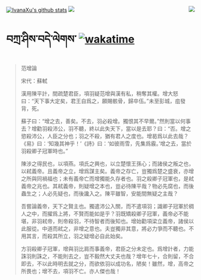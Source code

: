[![IvanaXu's github stats](https://github-readme-stats.vercel.app/api?username=IvanaXu&show_icons=true&theme=vue-dark)](https://github.com/anuraghazra/github-readme-stats)
<img align="right" src="https://github-readme-stats.vercel.app/api/top-langs/?username=IvanaXu&langs_count=8&theme=graywhite" />
<img src="https://github-readme-stats.vercel.app/api/wakatime?username=IvanaXu&layout=compact&langs_count=8&theme=vue-dark&custom_title=Programming~Times/SinceJul.29.2021" />
# བཀྲ་ཤིས་བདེ་ལེགས་	[![wakatime](https://wakatime.com/badge/user/5043ee4a-e361-4607-9d47-d557f2005d05.svg)](https://wakatime.com/@5043ee4a-e361-4607-9d47-d557f2005d05)
> 范增論
> 
> 宋代：蘇軾 
> 
> 漢用陳平計，間疏楚君臣，項羽疑范增與漢有私，稍奪其權。增大怒曰：“天下事大定矣，君王自爲之，願賜骸骨，歸卒伍。”未至彭城，疽發背，死。
> 
> 蘇子曰：“增之去，善矣。不去，羽必殺增。獨恨其不早爾。”然則當以何事去？增勸羽殺沛公，羽不聽，終以此失天下，當以是去耶？曰：“否。增之慾殺沛公，人臣之分也；羽之不殺，猶有君人之度也。增曷爲以此去哉？《易》曰：‘知幾其神乎！’《詩》曰：‘如彼雨雪，先集爲霰。’增之去，當於羽殺卿子冠軍時也。”
> 
> 陳涉之得民也，以項燕。項氏之興也，以立楚懷王孫心；而諸侯之叛之也，以弒義帝。且義帝之立，增爲謀主矣。義帝之存亡，豈獨爲楚之盛衰，亦增之所與同禍福也；未有義帝亡而增獨能久存者也。羽之殺卿子冠軍也，是弒義帝之兆也。其弒義帝，則疑增之本也，豈必待陳平哉？物必先腐也，而後蟲生之；人必先疑也，而後讒入之。陳平雖智，安能間無疑之主哉？
> 
> 吾嘗論義帝，天下之賢主也。獨遣沛公入關，而不遣項羽；識卿子冠軍於稠人之中，而擢爲上將，不賢而能如是乎？羽既矯殺卿子冠軍，義帝必不能堪，非羽弒帝，則帝殺羽，不待智者而後知也。增始勸項梁立義帝，諸侯以此服從。中道而弒之，非增之意也。夫豈獨非其意，將必力爭而不聽也。不用其言，而殺其所立，羽之疑增必自此始矣。
> 
> 方羽殺卿子冠軍，增與羽比肩而事義帝，君臣之分未定也。爲增計者，力能誅羽則誅之，不能則去之，豈不毅然大丈夫也哉？增年七十，合則留，不合即去，不以此時明去就之分，而欲依羽以成功名，陋矣！雖然，增，高帝之所畏也；增不去，項羽不亡。亦人傑也哉！
>